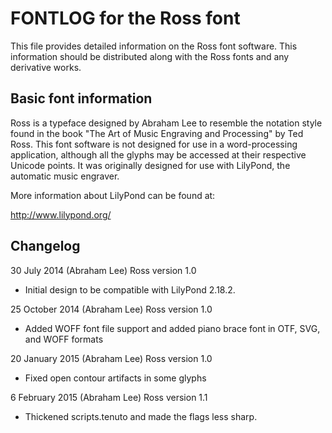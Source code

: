 FONTLOG for the Ross font
==========================

This file provides detailed information on the Ross font software. This information should be
distributed along with the Ross fonts and any derivative works.


Basic font information
----------------------

Ross is a typeface designed by Abraham Lee to resemble the notation style found in the book
"The Art of Music Engraving and Processing" by Ted Ross. This font software is not designed for
use in a word-processing application, although all the glyphs may be accessed at their
respective Unicode points. It was originally designed for use with LilyPond, the automatic
music engraver.

More information about LilyPond can be found at:

http://www.lilypond.org/

Changelog
---------

30 July 2014 (Abraham Lee) Ross version 1.0
- Initial design to be compatible with LilyPond 2.18.2.

25 October 2014 (Abraham Lee) Ross version 1.0
- Added WOFF font file support and added piano brace font in OTF, SVG, and WOFF formats

20 January 2015 (Abraham Lee) Ross version 1.0
- Fixed open contour artifacts in some glyphs

6 February 2015 (Abraham Lee) Ross version 1.1
- Thickened scripts.tenuto and made the flags less sharp.

